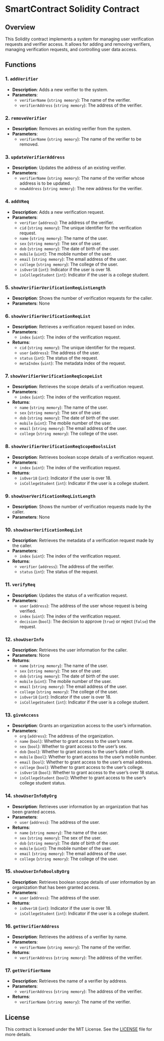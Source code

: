 # SmartContract Solidity Contract

## Overview

This Solidity contract implements a system for managing user verification requests and verifier access. It allows for adding and removing verifiers, managing verification requests, and controlling user data access.

## Functions

### 1. `addVerifier`

- **Description**: Adds a new verifier to the system.
- **Parameters**:
  - `verifierName` (`string memory`): The name of the verifier.
  - `verifierAddress` (`string memory`): The address of the verifier.

### 2. `removeVerifier`

- **Description**: Removes an existing verifier from the system.
- **Parameters**:
  - `verifierName` (`string memory`): The name of the verifier to be removed.

### 3. `updateVerifierAddress`

- **Description**: Updates the address of an existing verifier.
- **Parameters**:
  - `verifierName` (`string memory`): The name of the verifier whose address is to be updated.
  - `newAddress` (`string memory`): The new address for the verifier.

### 4. `addVReq`

- **Description**: Adds a new verification request.
- **Parameters**:
  - `verifier` (`address`): The address of the verifier.
  - `cid` (`string memory`): The unique identifier for the verification request.
  - `name` (`string memory`): The name of the user.
  - `sex` (`string memory`): The sex of the user.
  - `dob` (`string memory`): The date of birth of the user.
  - `mobile` (`uint`): The mobile number of the user.
  - `email` (`string memory`): The email address of the user.
  - `college` (`string memory`): The college of the user.
  - `isOver18` (`int`): Indicator if the user is over 18.
  - `isCollegeStudent` (`int`): Indicator if the user is a college student.

### 5. `showVerifierVerificationReqListLength`

- **Description**: Shows the number of verification requests for the caller.
- **Parameters**: None

### 6. `showVerifierVerificationReqList`

- **Description**: Retrieves a verification request based on index.
- **Parameters**:
  - `index` (`uint`): The index of the verification request.
- **Returns**:
  - `cid` (`string memory`): The unique identifier for the request.
  - `user` (`address`): The address of the user.
  - `status` (`int`): The status of the request.
  - `metaIndex` (`uint`): The metadata index of the request.

### 7. `showVerifierVerificationReqScopeList`

- **Description**: Retrieves the scope details of a verification request.
- **Parameters**:
  - `index` (`uint`): The index of the verification request.
- **Returns**:
  - `name` (`string memory`): The name of the user.
  - `sex` (`string memory`): The sex of the user.
  - `dob` (`string memory`): The date of birth of the user.
  - `mobile` (`uint`): The mobile number of the user.
  - `email` (`string memory`): The email address of the user.
  - `college` (`string memory`): The college of the user.

### 8. `showVerifierVerificationReqScopeBoolsList`

- **Description**: Retrieves boolean scope details of a verification request.
- **Parameters**:
  - `index` (`uint`): The index of the verification request.
- **Returns**:
  - `isOver18` (`int`): Indicator if the user is over 18.
  - `isCollegeStudent` (`int`): Indicator if the user is a college student.

### 9. `showUserVerificationReqListLength`

- **Description**: Shows the number of verification requests made by the caller.
- **Parameters**: None

### 10. `showUserVerificationReqList`

- **Description**: Retrieves the metadata of a verification request made by the caller.
- **Parameters**:
  - `index` (`uint`): The index of the verification request.
- **Returns**:
  - `verifier` (`address`): The address of the verifier.
  - `status` (`int`): The status of the request.

### 11. `verifyReq`

- **Description**: Updates the status of a verification request.
- **Parameters**:
  - `user` (`address`): The address of the user whose request is being verified.
  - `index` (`uint`): The index of the verification request.
  - `decision` (`bool`): The decision to approve (`true`) or reject (`false`) the request.

### 12. `showUserInfo`

- **Description**: Retrieves the user information for the caller.
- **Parameters**: None
- **Returns**:
  - `name` (`string memory`): The name of the user.
  - `sex` (`string memory`): The sex of the user.
  - `dob` (`string memory`): The date of birth of the user.
  - `mobile` (`uint`): The mobile number of the user.
  - `email` (`string memory`): The email address of the user.
  - `college` (`string memory`): The college of the user.
  - `isOver18` (`int`): Indicator if the user is over 18.
  - `isCollegeStudent` (`int`): Indicator if the user is a college student.

### 13. `giveAccess`

- **Description**: Grants an organization access to the user’s information.
- **Parameters**:
  - `org` (`address`): The address of the organization.
  - `name` (`bool`): Whether to grant access to the user’s name.
  - `sex` (`bool`): Whether to grant access to the user’s sex.
  - `dob` (`bool`): Whether to grant access to the user’s date of birth.
  - `mobile` (`bool`): Whether to grant access to the user’s mobile number.
  - `email` (`bool`): Whether to grant access to the user’s email address.
  - `college` (`bool`): Whether to grant access to the user’s college.
  - `isOver18` (`bool`): Whether to grant access to the user’s over 18 status.
  - `isCollegeStudent` (`bool`): Whether to grant access to the user’s college student status.

### 14. `showUserInfoByOrg`

- **Description**: Retrieves user information by an organization that has been granted access.
- **Parameters**:
  - `user` (`address`): The address of the user.
- **Returns**:
  - `name` (`string memory`): The name of the user.
  - `sex` (`string memory`): The sex of the user.
  - `dob` (`string memory`): The date of birth of the user.
  - `mobile` (`uint`): The mobile number of the user.
  - `email` (`string memory`): The email address of the user.
  - `college` (`string memory`): The college of the user.

### 15. `showUserInfoBoolsByOrg`

- **Description**: Retrieves boolean scope details of user information by an organization that has been granted access.
- **Parameters**:
  - `user` (`address`): The address of the user.
- **Returns**:
  - `isOver18` (`int`): Indicator if the user is over 18.
  - `isCollegeStudent` (`int`): Indicator if the user is a college student.

### 16. `getVerifierAddress`

- **Description**: Retrieves the address of a verifier by name.
- **Parameters**:
  - `verifierName` (`string memory`): The name of the verifier.
- **Returns**:
  - `verifierAddress` (`string memory`): The address of the verifier.

### 17. `getVerifierName`

- **Description**: Retrieves the name of a verifier by address.
- **Parameters**:
  - `verifierAddress` (`string memory`): The address of the verifier.
- **Returns**:
  - `verifierName` (`string memory`): The name of the verifier.

## License

This contract is licensed under the MIT License. See the [LICENSE](./LICENSE) file for more details.
